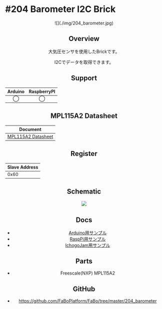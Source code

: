 # #204 Barometer I2C Brick

<center>![](./img/204_barometer.jpg)
<!--COLORME-->

## Overview
大気圧センサを使用したBrickです。

I2Cでデータを取得できます。

## Support
|Arduino|RaspberryPI|
|:--:|:--:|
|◯|◯|

## MPL115A2 Datasheet
| Document |
| -- |
| [MPL115A2 Datasheet](http://cache.freescale.com/files/sensors/doc/data_sheet/MPL115A2.pdf) |

## Register
| Slave Address |
| -- |
| 0x60 |

## Schematic
![](/img/200_i2c/schematic/204_barometer_sch.png)

## Docs

* [Arduino用サンプル](http://docs.fabo.io/fabo/arduino/brick_i2c/204_brick_i2c_barometer.html)
* [RaspPi用サンプル](http://docs.fabo.io/fabo/rasppi/brick_i2c/204_brick_i2c_barometer.html)
* [IchogoJam用サンプル](http://docs.fabo.io/fabo/ichigojam/brick_i2c/204_brick_i2c_barometer.html)

## Parts
- Freescale(NXP) MPL115A2

## GitHub
- https://github.com/FaBoPlatform/FaBo/tree/master/204_barometer
